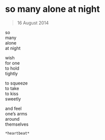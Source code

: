 # so many alone at night

> 16 August 2014

so  
many  
alone  
at night

wish  
for one  
to hold  
tightly

to squeeze  
to take  
to kiss  
sweetly

and feel  
one’s arms  
around  
themselves

`*heartbeat*`
